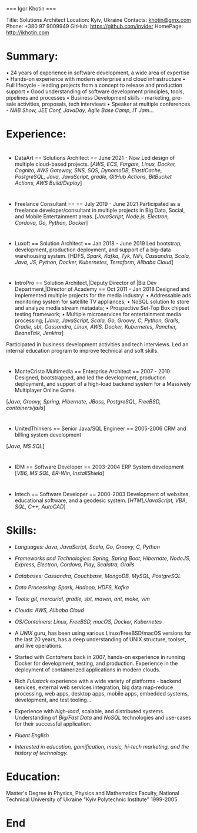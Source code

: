 === Igor Khotin === 

Title:    Solutions Architect
Location: Kyiv, Ukraine
Contacts: khotin@gmx.com
Phone:    +380 97 9009949
GitHub:   https://github.com/invider
HomePage: http://ikhotin.com

# Summary:
• 24 years of experience in software development, a wide area of expertise
• Hands-on experience with modern enterprise and cloud infrastructure
• Full lifecycle - leading projects from a concept to release and production support
• Good understanding of software development principles, tools, pipelines and processes
• Business Development skills - marketing, pre-sale activities, proposals, tech interviews
• Speaker at multiple conferences - _NAB Show, JEE Conf, JavaDay, Agile Base Camp, IT Jam_...

# Experience:
#
* DataArt == Solutions Architect == June 2021 - Now
Led design of multiple cloud-based projects.
[_AWS, ECS, Fargate, Linux, Docker, Cognito, AWS Gateway, SNS, SQS, DynamoDB, ElastiCache, PostgreSQL, Java, JavaScript, gradle, GitHub Actions, BitBucket Actions, AWS Build/Deploy_]
#
* Freelance Consultant == == July 2019 - June 2021
Participated as a freelance developer/consultant in multiple projects
in Big Data, Social, and Mobile Entertainment areas.
[_JavaScript, Node.js, Electron, Cordova, Go, Python, Docker_]
#
* Luxoft == Solution Architect == Jan 2018 - June 2019
Led bootstrap, development, production deployment, and support of a big-data warehousing system.
[HDFS, _Spark, Kafka, Tyk, NiFi, Cassandra, Scala, Java, JS, Python, Docker, Kubernetes, Terraform, Alibaba Cloud_]
# 
* IntroPro == Solution Architect,|Deputy Director of |Biz Dev Department,|Director of Academy == Oct 2011 - Jan 2018
Designed and implemented multiple projects for the media industry:
• Addressable ads monitoring system for satellite TV appliances;
• NoSQL solution to store and analyze media stream metadata;
• Prospective Set-Top Box chipset testing framework;
• Multiple microservices for entertainment media processing;
[_Java, JavaScript, Scala, Go, Groovy, C, Python, Grails, Gradle, sbt, Cassandra,
Linux, AWS, Docker, Kubernetes, Rancher, BeansTalk, Jenkins_]

Participated in business development activities and tech interviews.
Led an internal education program to improve technical and soft skills.
#
* MonteCristo Multimedia == Enterprise Architect == 2007 - 2010
Designed, bootstrapped, and led the development, production deployment, and support of a high-load backend system for a Massively Multiplayer Online Game.


[_Java, Groovy, Spring, Hibernate, JBoss, PostgreSQL, FreeBSD, containers/jails_]
#
* UnitedThinkers == Senior Java/SQL Engineer == 2005-2006 
CRM and billing system development

[_Java, MS SQL_]

#
* IDM == Software Developer == 2003-2004
ERP System development
[_VB6, MS SQL, ER-Win, InstallShield_]
#
* Intech == Software Developer == 2000-2003
Development of websites, educational software, and a geodesic system.
[_HTML/JavaScript, VBA, SQL, C++, AutoCAD_]
#
# Skills:
* *Languages:* _Java, JavaScript, Scala, Go, Groovy, C, Python_
* *Frameworks and Technologies:* _Spring, Spring Boot, Hibernate, NodeJS, Express, Electron, Cordova, Play, Scalatra, Grails_ 
* *Databases:* _Cassandra, Couchbase, MongoDB, MySQL, PostgreSQL_
* *Data Processing:* _Spark, Hadoop, HDFS, Kafka_
* *Tools:* _git, mercurial, gradle, sbt, maven, ant, make, vim_ 
* *Clouds:* _AWS, Alibaba Cloud_
* *OS/Containers:* _Linux, FreeBSD, macOS, Docker, Kubernetes_

* A *UNIX* guru, has been using various Linux/FreeBSD/macOS versions for the last 20 years, has a deep understanding of UNIX structure, toolset, and live operations.

* Started with *Containers* back in 2007, hands-on experience in running Docker for development, testing, and production. Experience in the deployment of containerized applications in modern clouds.

* Rich *Fullstack* experience with a wide variety of platforms - backend services, external web services integration, big data map-reduce processing, web apps, desktop apps, mobile apps, embedded systems, development, and test tooling...

* Experience with *high-load*, scalable, and distributed systems. Understanding of *Big/Fast Data* and *NoSQL* technologies and use-cases for their successful application.

* _*Fluent English*_

* _Interested in education, gamification, music, hi-tech marketing, and the history of technology._

# Education:
Master's Degree in Physics, Physics and Mathematics Faculty,
National Technical University of Ukraine "Kyiv Polytechnic Institute"
1999-2005
# End
